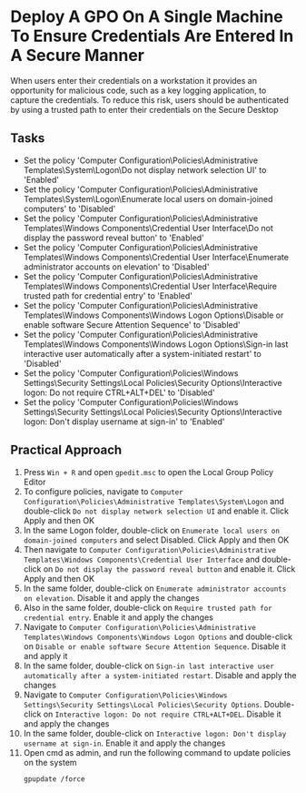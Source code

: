 # Deploy A GPO On A Single Machine To Ensure Credentials Are Entered In A Secure Manner
When users enter their credentials on a workstation it provides an opportunity for malicious code, such as a key logging application, to capture the credentials. To reduce this risk, users should be authenticated by using a trusted path to enter their credentials on the Secure Desktop



## Tasks
- Set the policy 'Computer Configuration\Policies\Administrative Templates\System\Logon\Do not display network selection UI' to 'Enabled'
- Set the policy 'Computer Configuration\Policies\Administrative Templates\System\Logon\Enumerate local users on domain-joined computers' to 'Disabled'
- Set the policy 'Computer Configuration\Policies\Administrative Templates\Windows Components\Credential User Interface\Do not display the password reveal button' to 'Enabled'
- Set the policy 'Computer Configuration\Policies\Administrative Templates\Windows Components\Credential User Interface\Enumerate administrator accounts on elevation' to 'Disabled'
- Set the policy 'Computer Configuration\Policies\Administrative Templates\Windows Components\Credential User Interface\Require trusted path for credential entry' to 'Enabled'
- Set the policy 'Computer Configuration\Policies\Administrative Templates\Windows Components\Windows Logon Options\Disable or enable software Secure Attention Sequence' to 'Disabled'
- Set the policy 'Computer Configuration\Policies\Administrative Templates\Windows Components\Windows Logon Options\Sign-in last interactive user automatically after a system-initiated restart' to 'Disabled'
- Set the policy 'Computer Configuration\Policies\Windows Settings\Security Settings\Local Policies\Security Options\Interactive logon: Do not require CTRL+ALT+DEL' to 'Disabled'
- Set the policy 'Computer Configuration\Policies\Windows Settings\Security Settings\Local Policies\Security Options\Interactive logon: Don't display username at sign-in' to 'Enabled'


## Practical Approach
1. Press `Win + R` and open `gpedit.msc` to open the Local Group Policy Editor
2. To configure policies, navigate to `Computer Configuration\Policies\Administrative Templates\System\Logon` and double-click `Do not display network selection UI` and enable it. Click Apply and then OK
3. In the same Logon folder, double-click on `Enumerate local users on domain-joined computers` and select Disabled. Click Apply and then OK
4. Then navigate to `Computer Configuration\Policies\Administrative Templates\Windows Components\Credential User Interface` and double-click on `Do not display the password reveal button` and enable it. Click Apply and then OK
5. In the same folder, double-click on `Enumerate administrator accounts on elevation`. Disable it and apply the changes
6. Also in the same folder, double-click on `Require trusted path for credential entry`. Enable it and apply the changes
7. Navigate to `Computer Configuration\Policies\Administrative Templates\Windows Components\Windows Logon Options` and double-click on `Disable or enable software Secure Attention Sequence`. Disable it and apply it
8. In the same folder, double-click on `Sign-in last interactive user automatically after a system-initiated restart`. Disable and apply the changes
9. Navigate to `Computer Configuration\Policies\Windows Settings\Security Settings\Local Policies\Security Options`. Double-click on `Interactive logon: Do not require CTRL+ALT+DEL`. Disable it and apply the changes
10. In the same folder, double-click on `Interactive logon: Don't display username at sign-in`. Enable it and apply the changes
11. Open cmd as admin, and run the following command to update policies on the system
    ```
    gpupdate /force
    ```


